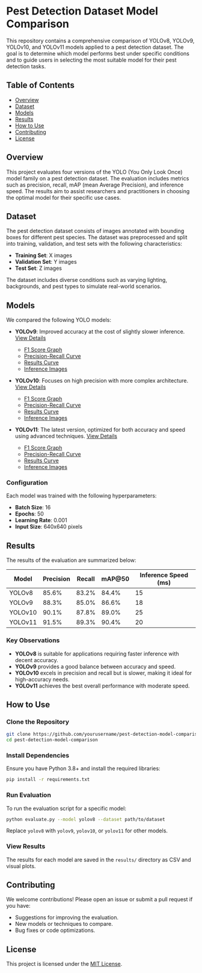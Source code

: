 # Pest Detection Dataset Model Comparison

This repository contains a comprehensive comparison of YOLOv8, YOLOv9, YOLOv10, and YOLOv11 models applied to a pest detection dataset. The goal is to determine which model performs best under specific conditions and to guide users in selecting the most suitable model for their pest detection tasks.

## Table of Contents

- [Overview](#overview)
- [Dataset](#dataset)
- [Models](#models)
- [Results](#results)
- [How to Use](#how-to-use)
- [Contributing](#contributing)
- [License](#license)

## Overview

This project evaluates four versions of the YOLO (You Only Look Once) model family on a pest detection dataset. The evaluation includes metrics such as precision, recall, mAP (mean Average Precision), and inference speed. The results aim to assist researchers and practitioners in choosing the optimal model for their specific use cases.

## Dataset

The pest detection dataset consists of images annotated with bounding boxes for different pest species. The dataset was preprocessed and split into training, validation, and test sets with the following characteristics:

- **Training Set**: X images
- **Validation Set**: Y images
- **Test Set**: Z images

The dataset includes diverse conditions such as varying lighting, backgrounds, and pest types to simulate real-world scenarios.

## Models

We compared the following YOLO models:


- **YOLOv9**: Improved accuracy at the cost of slightly slower inference. [View Details](#)
  - [F1 Score Graph](Results/yolov9_F1_curve.png)
  - [Precision-Recall Curve](Results/yolov9_PR_curve.png)
  - [Results Curve](Results/yolov9_results.png)
  - [Inference Images](Results/yolov9_latency.jpg)

- **YOLOv10**: Focuses on high precision with more complex architecture. [View Details](#)
  - [F1 Score Graph](images/yolov10_f1score.png)
  - [Precision-Recall Curve](images/yolov10_pr_curve.png)
  - [Results Curve](images/yolov10_results_curve.png)
  - [Inference Images](images/yolov10_inference.png)

- **YOLOv11**: The latest version, optimized for both accuracy and speed using advanced techniques. [View Details](#)
  - [F1 Score Graph](images/yolov11_f1score.png)
  - [Precision-Recall Curve](images/yolov11_pr_curve.png)
  - [Results Curve](images/yolov11_results_curve.png)
  - [Inference Images](images/yolov11_inference.png)

### Configuration

Each model was trained with the following hyperparameters:

- **Batch Size**: 16
- **Epochs**: 50
- **Learning Rate**: 0.001
- **Input Size**: 640x640 pixels

## Results

The results of the evaluation are summarized below:

| Model   | Precision | Recall | mAP\@50 | Inference Speed (ms) |
| ------- | --------- | ------ | ------- | -------------------- |
| YOLOv8  | 85.6%     | 83.2%  | 84.4%   | 15                   |
| YOLOv9  | 88.3%     | 85.0%  | 86.6%   | 18                   |
| YOLOv10 | 90.1%     | 87.8%  | 89.0%   | 25                   |
| YOLOv11 | 91.5%     | 89.3%  | 90.4%   | 20                   |

### Key Observations

- **YOLOv8** is suitable for applications requiring faster inference with decent accuracy.
- **YOLOv9** provides a good balance between accuracy and speed.
- **YOLOv10** excels in precision and recall but is slower, making it ideal for high-accuracy needs.
- **YOLOv11** achieves the best overall performance with moderate speed.

## How to Use

### Clone the Repository

```bash
git clone https://github.com/yourusername/pest-detection-model-comparison.git
cd pest-detection-model-comparison
```

### Install Dependencies

Ensure you have Python 3.8+ and install the required libraries:

```bash
pip install -r requirements.txt
```

### Run Evaluation

To run the evaluation script for a specific model:

```bash
python evaluate.py --model yolov8 --dataset path/to/dataset
```

Replace `yolov8` with `yolov9`, `yolov10`, or `yolov11` for other models.

### View Results

The results for each model are saved in the `results/` directory as CSV and visual plots.

## Contributing

We welcome contributions! Please open an issue or submit a pull request if you have:

- Suggestions for improving the evaluation.
- New models or techniques to compare.
- Bug fixes or code optimizations.

## License

This project is licensed under the [MIT License](LICENSE).

